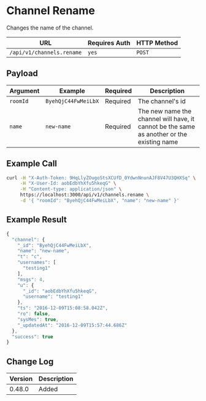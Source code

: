 # Channel Rename

Changes the name of the channel.

| URL                       | Requires Auth | HTTP Method |
| ------------------------- | ------------- | ----------- |
| `/api/v1/channels.rename` | `yes`         | `POST`      |

## Payload

| Argument | Example             | Required | Description                                                                               |
| -------- | ------------------- | -------- | ----------------------------------------------------------------------------------------- |
| `roomId` | `ByehQjC44FwMeiLbX` | Required | The channel's id                                                                          |
| `name`   | `new-name`          | Required | The new name the channel will have, it cannot be the same as another or the existing name |

## Example Call

```bash
curl -H "X-Auth-Token: 9HqLlyZOugoStsXCUfD_0YdwnNnunAJF8V47U3QHXSq" \
     -H "X-User-Id: aobEdbYhXfu5hkeqG" \
     -H "Content-type: application/json" \
     https://localhost:3000/api/v1/channels.rename \
     -d '{ "roomId": "ByehQjC44FwMeiLbX", "name": "new-name" }'
```

## Example Result

```javascript
{
  "channel": {
    "_id": "ByehQjC44FwMeiLbX",
    "name": "new-name",
    "t": "c",
    "usernames": [
      "testing1"
    ],
    "msgs": 4,
    "u": {
      "_id": "aobEdbYhXfu5hkeqG",
      "username": "testing1"
    },
    "ts": "2016-12-09T15:08:58.042Z",
    "ro": false,
    "sysMes": true,
    "_updatedAt": "2016-12-09T15:57:44.686Z"
  },
  "success": true
}
```

## Change Log

| Version | Description |
| ------- | ----------- |
| 0.48.0  | Added       |
